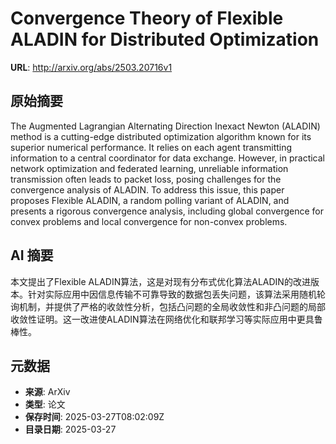 # Convergence Theory of Flexible ALADIN for Distributed Optimization

**URL**: http://arxiv.org/abs/2503.20716v1

## 原始摘要

The Augmented Lagrangian Alternating Direction Inexact Newton (ALADIN) method
is a cutting-edge distributed optimization algorithm known for its superior
numerical performance. It relies on each agent transmitting information to a
central coordinator for data exchange. However, in practical network
optimization and federated learning, unreliable information transmission often
leads to packet loss, posing challenges for the convergence analysis of ALADIN.
To address this issue, this paper proposes Flexible ALADIN, a random polling
variant of ALADIN, and presents a rigorous convergence analysis, including
global convergence for convex problems and local convergence for non-convex
problems.


## AI 摘要

本文提出了Flexible ALADIN算法，这是对现有分布式优化算法ALADIN的改进版本。针对实际应用中因信息传输不可靠导致的数据包丢失问题，该算法采用随机轮询机制，并提供了严格的收敛性分析，包括凸问题的全局收敛性和非凸问题的局部收敛性证明。这一改进使ALADIN算法在网络优化和联邦学习等实际应用中更具鲁棒性。

## 元数据

- **来源**: ArXiv
- **类型**: 论文
- **保存时间**: 2025-03-27T08:02:09Z
- **目录日期**: 2025-03-27
